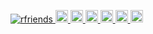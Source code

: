 <p align="left">
  <a href="https://github.com/rfriends/rfriends/">
    <img src="https://komarev.com/ghpvc/?username=rfriends" alt="rfriends" />
  </a>
  <a href="http://twitter.com/rfriends">
    <img height="20" src="https://img.shields.io/twitter/follow/rfriends?label=Twitter&logo=twitter&style=flat" />
  </a>
  <a href="https://github.com/rfriends">
    <img height="20" src="https://img.shields.io/github/followers/rfriends?label=follow&logo=github&style=flat" />
  </a>
  <a href="https://www.reddit.com/user/rfriends">
    <img height="20" src="https://img.shields.io/reddit/user-karma/combined/rfriends?label=Reddit&logo=reddit&style=flat" />
  </a>
  <a href="https://stackoverflow.com/users/5720201/rfriends">
    <img height="20" src="https://img.shields.io/stackexchange/stackoverflow/r/5720201?label=StackOverflow&logo=stack-overflow&style=flat" />
  </a>
  <a href="http://qiita.com/rfriends">
    <img height="20" src="https://qiita-badge.apiapi.app/s/rfriends/posts.svg" />
  </a>
  <//qiita.com/rfriends">
    <img height="20" src="https://qiita-badge.apiapi.app/s/rfriends/contributions.svg" />
  </a>
</p>
